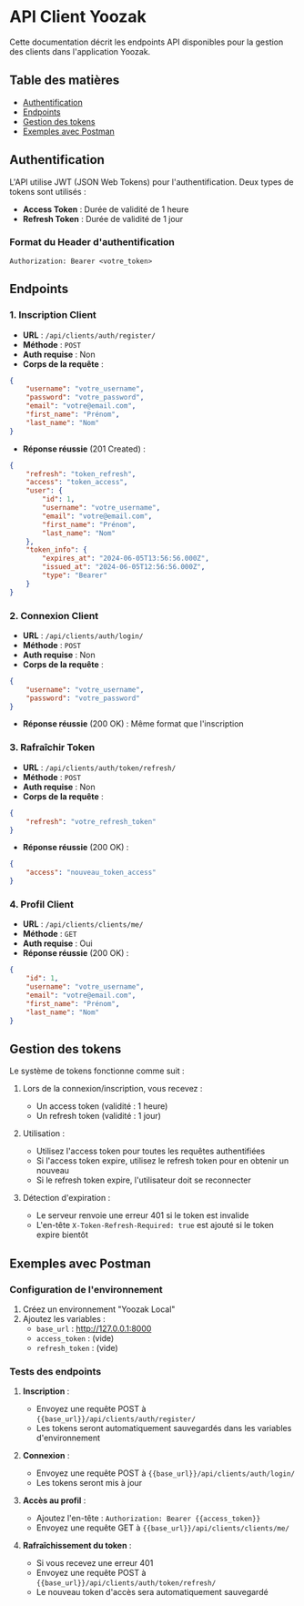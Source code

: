 # API Client Yoozak

Cette documentation décrit les endpoints API disponibles pour la gestion des clients dans l'application Yoozak.

## Table des matières
- [Authentification](#authentification)
- [Endpoints](#endpoints)
- [Gestion des tokens](#gestion-des-tokens)
- [Exemples avec Postman](#exemples-avec-postman)

## Authentification

L'API utilise JWT (JSON Web Tokens) pour l'authentification. Deux types de tokens sont utilisés :
- **Access Token** : Durée de validité de 1 heure
- **Refresh Token** : Durée de validité de 1 jour

### Format du Header d'authentification
```
Authorization: Bearer <votre_token>
```

## Endpoints

### 1. Inscription Client
- **URL** : `/api/clients/auth/register/`
- **Méthode** : `POST`
- **Auth requise** : Non
- **Corps de la requête** :
```json
{
    "username": "votre_username",
    "password": "votre_password",
    "email": "votre@email.com",
    "first_name": "Prénom",
    "last_name": "Nom"
}
```
- **Réponse réussie** (201 Created) :
```json
{
    "refresh": "token_refresh",
    "access": "token_access",
    "user": {
        "id": 1,
        "username": "votre_username",
        "email": "votre@email.com",
        "first_name": "Prénom",
        "last_name": "Nom"
    },
    "token_info": {
        "expires_at": "2024-06-05T13:56:56.000Z",
        "issued_at": "2024-06-05T12:56:56.000Z",
        "type": "Bearer"
    }
}
```

### 2. Connexion Client
- **URL** : `/api/clients/auth/login/`
- **Méthode** : `POST`
- **Auth requise** : Non
- **Corps de la requête** :
```json
{
    "username": "votre_username",
    "password": "votre_password"
}
```
- **Réponse réussie** (200 OK) : Même format que l'inscription

### 3. Rafraîchir Token
- **URL** : `/api/clients/auth/token/refresh/`
- **Méthode** : `POST`
- **Auth requise** : Non
- **Corps de la requête** :
```json
{
    "refresh": "votre_refresh_token"
}
```
- **Réponse réussie** (200 OK) :
```json
{
    "access": "nouveau_token_access"
}
```

### 4. Profil Client
- **URL** : `/api/clients/clients/me/`
- **Méthode** : `GET`
- **Auth requise** : Oui
- **Réponse réussie** (200 OK) :
```json
{
    "id": 1,
    "username": "votre_username",
    "email": "votre@email.com",
    "first_name": "Prénom",
    "last_name": "Nom"
}
```

## Gestion des tokens

Le système de tokens fonctionne comme suit :

1. Lors de la connexion/inscription, vous recevez :
   - Un access token (validité : 1 heure)
   - Un refresh token (validité : 1 jour)

2. Utilisation :
   - Utilisez l'access token pour toutes les requêtes authentifiées
   - Si l'access token expire, utilisez le refresh token pour en obtenir un nouveau
   - Si le refresh token expire, l'utilisateur doit se reconnecter

3. Détection d'expiration :
   - Le serveur renvoie une erreur 401 si le token est invalide
   - L'en-tête `X-Token-Refresh-Required: true` est ajouté si le token expire bientôt

## Exemples avec Postman

### Configuration de l'environnement
1. Créez un environnement "Yoozak Local"
2. Ajoutez les variables :
   - `base_url` : http://127.0.0.1:8000
   - `access_token` : (vide)
   - `refresh_token` : (vide)

### Tests des endpoints
1. **Inscription** :
   - Envoyez une requête POST à `{{base_url}}/api/clients/auth/register/`
   - Les tokens seront automatiquement sauvegardés dans les variables d'environnement

2. **Connexion** :
   - Envoyez une requête POST à `{{base_url}}/api/clients/auth/login/`
   - Les tokens seront mis à jour

3. **Accès au profil** :
   - Ajoutez l'en-tête : `Authorization: Bearer {{access_token}}`
   - Envoyez une requête GET à `{{base_url}}/api/clients/clients/me/`

4. **Rafraîchissement du token** :
   - Si vous recevez une erreur 401
   - Envoyez une requête POST à `{{base_url}}/api/clients/auth/token/refresh/`
   - Le nouveau token d'accès sera automatiquement sauvegardé 